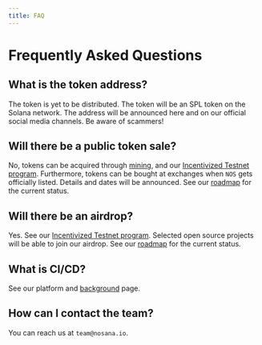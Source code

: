 ```yaml
---
title: FAQ
---
```


# Frequently Asked Questions

## What is the token address?

The token is yet to be distributed. 
The token will be an SPL token on the Solana network.
The address will be announced here and on our official social media channels.
Be aware of scammers!

## Will there be a public token sale?

No, tokens can be acquired through [mining](../tokenomics/utility#mining), 
and our [Incentivized Testnet program](../nosana/testnet).
Furthermore, tokens can be bought at exchanges when `NOS` gets officially listed.
Details and dates will be announced. 
See our [roadmap](roadmap) for the current status.

## Will there be an airdrop?

Yes. See our [Incentivized Testnet program](../nosana/testnet).
Selected open source projects will be able to join our airdrop.
See our [roadmap](roadmap) for the current status.

## What is CI/CD?

See our platform and [background](background) page.

## How can I contact the team?

You can reach us at `team@nosana.io`.
